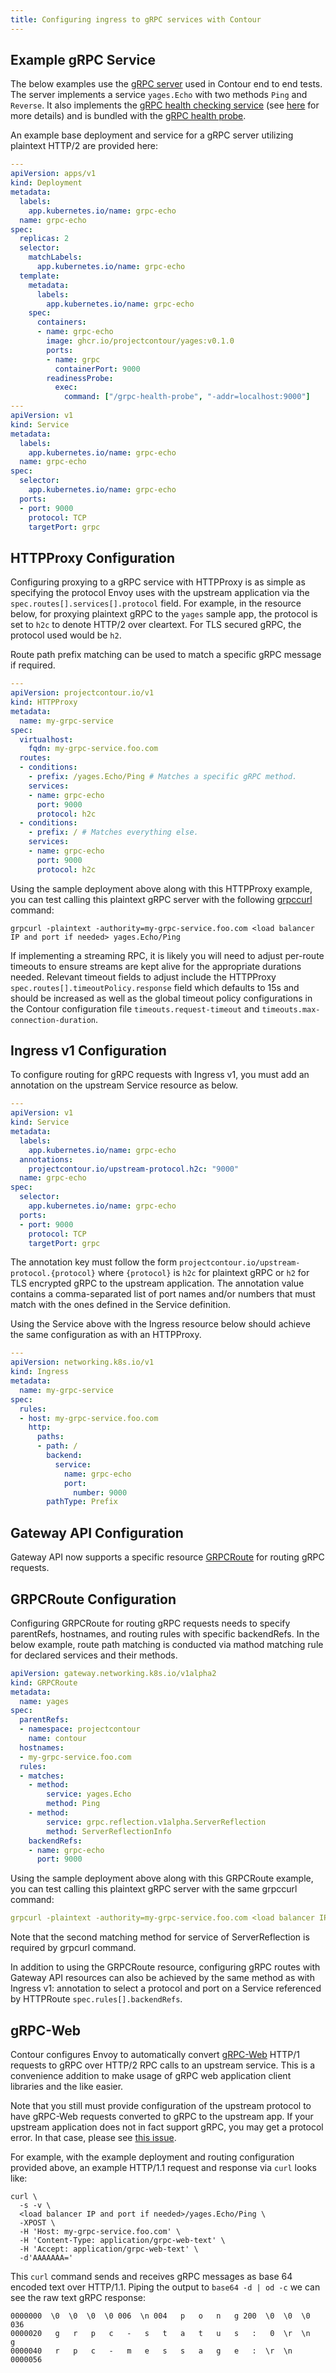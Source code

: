 ```yaml
---
title: Configuring ingress to gRPC services with Contour
---
```


## Example gRPC Service

The below examples use the [gRPC server][1] used in Contour end to end tests.
The server implements a service `yages.Echo` with two methods `Ping` and `Reverse`.
It also implements the [gRPC health checking service][2] (see [here][3] for more details) and is bundled with the [gRPC health probe][4].

An example base deployment and service for a gRPC server utilizing plaintext HTTP/2 are provided here:

```yaml
---
apiVersion: apps/v1
kind: Deployment
metadata:
  labels:
    app.kubernetes.io/name: grpc-echo
  name: grpc-echo
spec:
  replicas: 2
  selector:
    matchLabels:
      app.kubernetes.io/name: grpc-echo
  template:
    metadata:
      labels:
        app.kubernetes.io/name: grpc-echo
    spec:
      containers:
      - name: grpc-echo
        image: ghcr.io/projectcontour/yages:v0.1.0
        ports:
        - name: grpc
          containerPort: 9000
        readinessProbe:
          exec:
            command: ["/grpc-health-probe", "-addr=localhost:9000"]
---
apiVersion: v1
kind: Service
metadata:
  labels:
    app.kubernetes.io/name: grpc-echo
  name: grpc-echo
spec:
  selector:
    app.kubernetes.io/name: grpc-echo
  ports:
  - port: 9000
    protocol: TCP
    targetPort: grpc
```

## HTTPProxy Configuration

Configuring proxying to a gRPC service with HTTPProxy is as simple as specifying the protocol Envoy uses with the upstream application via the `spec.routes[].services[].protocol` field.
For example, in the resource below, for proxying plaintext gRPC to the `yages` sample app, the protocol is set to `h2c` to denote HTTP/2 over cleartext.
For TLS secured gRPC, the protocol used would be `h2`.

Route path prefix matching can be used to match a specific gRPC message if required.

```yaml
---
apiVersion: projectcontour.io/v1
kind: HTTPProxy
metadata:
  name: my-grpc-service
spec:
  virtualhost:
    fqdn: my-grpc-service.foo.com 
  routes:
  - conditions:
    - prefix: /yages.Echo/Ping # Matches a specific gRPC method.
    services:
    - name: grpc-echo
      port: 9000
      protocol: h2c
  - conditions: 
    - prefix: / # Matches everything else.
    services:
    - name: grpc-echo
      port: 9000
      protocol: h2c
```

Using the sample deployment above along with this HTTPProxy example, you can test calling this plaintext gRPC server with the following [grpccurl][5] command:

```
grpcurl -plaintext -authority=my-grpc-service.foo.com <load balancer IP and port if needed> yages.Echo/Ping
```

If implementing a streaming RPC, it is likely you will need to adjust per-route timeouts to ensure streams are kept alive for the appropriate durations needed.
Relevant timeout fields to adjust include the HTTPProxy `spec.routes[].timeoutPolicy.response` field which defaults to 15s and should be increased as well as the global timeout policy configurations in the Contour configuration file `timeouts.request-timeout` and `timeouts.max-connection-duration`.

## Ingress v1 Configuration

To configure routing for gRPC requests with Ingress v1, you must add an annotation on the upstream Service resource as below.

```yaml
---
apiVersion: v1
kind: Service
metadata:
  labels:
    app.kubernetes.io/name: grpc-echo
  annotations:
    projectcontour.io/upstream-protocol.h2c: "9000"
  name: grpc-echo
spec:
  selector:
    app.kubernetes.io/name: grpc-echo
  ports:
  - port: 9000
    protocol: TCP
    targetPort: grpc
```

The annotation key must follow the form `projectcontour.io/upstream-protocol.{protocol}` where `{protocol}` is `h2c` for plaintext gRPC or `h2` for TLS encrypted gRPC to the upstream application.
The annotation value contains a comma-separated list of port names and/or numbers that must match with the ones defined in the Service definition.

Using the Service above with the Ingress resource below should achieve the same configuration as with an HTTPProxy.

```yaml
---
apiVersion: networking.k8s.io/v1
kind: Ingress
metadata:
  name: my-grpc-service
spec:
  rules:
  - host: my-grpc-service.foo.com
    http:
      paths:
      - path: /
        backend:
          service:
            name: grpc-echo
            port:
              number: 9000
        pathType: Prefix
```

## Gateway API Configuration

Gateway API now supports a specific resource [GRPCRoute][6] for routing gRPC requests.

## GRPCRoute Configuration

Configuring GRPCRoute for routing gRPC requests needs to specify parentRefs, hostnames, and routing rules with specific backendRefs. In the below example, route path matching is conducted via mathod matching rule for declared services and their methods.

```yaml
apiVersion: gateway.networking.k8s.io/v1alpha2
kind: GRPCRoute
metadata:
  name: yages
spec:
  parentRefs:
  - namespace: projectcontour
    name: contour
  hostnames:
  - my-grpc-service.foo.com
  rules:
  - matches:
    - method:
        service: yages.Echo
        method: Ping
    - method:
        service: grpc.reflection.v1alpha.ServerReflection
        method: ServerReflectionInfo
    backendRefs:
    - name: grpc-echo
      port: 9000
```
Using the sample deployment above along with this GRPCRoute example, you can test calling this plaintext gRPC server with the same grpccurl command:

```yaml
grpcurl -plaintext -authority=my-grpc-service.foo.com <load balancer IP and port if needed> yages.Echo/Ping
```
Note that the second matching method for service of ServerReflection is required by grpcurl command.

In addition to using the GRPCRoute resource, configuring gRPC routes with Gateway API resources can also be achieved by the same method as with Ingress v1: annotation to select a protocol and port on a Service referenced by HTTPRoute `spec.rules[].backendRefs`.

## gRPC-Web

Contour configures Envoy to automatically convert [gRPC-Web][7] HTTP/1 requests to gRPC over HTTP/2 RPC calls to an upstream service.
This is a convenience addition to make usage of gRPC web application client libraries and the like easier.

Note that you still must provide configuration of the upstream protocol to have gRPC-Web requests converted to gRPC to the upstream app.
If your upstream application does not in fact support gRPC, you may get a protocol error.
In that case, please see [this issue][8].

For example, with the example deployment and routing configuration provided above, an example HTTP/1.1 request and response via `curl` looks like:

```
curl \
  -s -v \
  <load balancer IP and port if needed>/yages.Echo/Ping \
  -XPOST \
  -H 'Host: my-grpc-service.foo.com' \
  -H 'Content-Type: application/grpc-web-text' \
  -H 'Accept: application/grpc-web-text' \
  -d'AAAAAAA='
```

This `curl` command sends and receives gRPC messages as base 64 encoded text over HTTP/1.1.
Piping the output to `base64 -d | od -c` we can see the raw text gRPC response:

```
0000000  \0  \0  \0  \0 006  \n 004   p   o   n   g 200  \0  \0  \0 036
0000020   g   r   p   c   -   s   t   a   t   u   s   :   0  \r  \n   g
0000040   r   p   c   -   m   e   s   s   a   g   e   :  \r  \n
0000056
```

[1]: https://github.com/projectcontour/yages
[2]: https://pkg.go.dev/google.golang.org/grpc/health/grpc_health_v1
[3]: https://github.com/grpc/grpc/blob/master/doc/health-checking.md
[4]: https://github.com/grpc-ecosystem/grpc-health-probe
[5]: https://github.com/fullstorydev/grpcurl
[6]: https://gateway-api.sigs.k8s.io/references/spec/#gateway.networking.k8s.io/v1alpha2.GRPCRoute
[7]: https://github.com/grpc/grpc-web
[8]: https://github.com/projectcontour/contour/issues/4290
